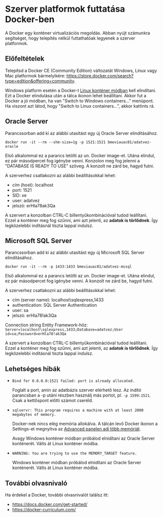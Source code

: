 # Szerver platformok futtatása Docker-ben

A Docker egy konténer virtualizációs megoldás. Abban nyújt számunkra segítséget, hogy telepítés nélkül futtathatóak legyenek a szerver platformok.

## Előfeltételek

Telepítsd a Docker CE (Community Edition) változatát Windows, Linux vagy Mac platformok bármelyikére: <https://store.docker.com/search?type=edition&offering=community>.

Windows platform esetén a Docker-t [Linux konténer módban](https://docs.docker.com/docker-for-windows/#switch-between-windows-and-linux-containers) kell elindítani. Ezt a Docker elindulása után a tálca ikonon lehet beállítani. Akkor fut a Docker a jó módban, ha van "Switch to Windows containers..." menüpont. Ha viszont azt látod, hogy "Switch to Linux containers...", akkor kattints rá.

## Oracle Server

Parancssorban add ki az alábbi utasítást egy új Oracle Server elindításához.

```
docker run -it --rm --shm-size=1g -p 1521:1521 bmeviauac01/adatvez-oracle
```

Első alkalommal ez a parancs letölti az un. Docker image-et. Utána elindul, ez pár másodpercet fog igénybe venni. Konzolon meg fog jelenni a "DATABASE IS READY TO USE" szöveg. A konzolt ne zárd be, hagyd futni.

A szerverhez csatlakozni az alábbi beállításokkal lehet:

* cím (host): localhost
* port: 1521
* SID: xe
* user: adatvez
* jelszó: erHla78ak3Qa

A szervert a konzolban CTRL-C billentyűkombinációval tudod leállítani. Ezzel a konténer meg fog szűnni, ami azt jelenti, az **adatok is törlődnek**. Így legközelebbi indításnál tiszta lappal indulsz.

## Microsoft SQL Server

Parancssorban add ki az alábbi utasítást egy új Microsoft SQL Server elindításához.

```
docker run -it --rm -p 1433:1433 bmeviauac01/adatvez-mssql
```

Első alkalommal ez a parancs letölti az un. Docker image-et. Utána elindul, ez pár másodpercet fog igénybe venni. A konzolt ne zárd be, hagyd futni.

A szerverhez csatlakozni az alábbi beállításokkal lehet:

* cím (server name): localhost\sqlexpress,1433
* authentication: SQL Server Authentication
* user: sa
* jelszó: erHla78!ak3Qa

Connection string Entity Framework-höz: `Server=localhost\sqlexpress,1433;Database=adatvez;User id=sa;Password=erHla78!ak3Qa`

A szervert a konzolban CTRL-C billentyűkombinációval tudod leállítani. Ezzel a konténer meg fog szűnni, ami azt jelenti, az **adatok is törlődnek**. Így legközelebbi indításnál tiszta lappal indulsz.

## Lehetséges hibák

* `Bind for 0.0.0.0:1521 failed: port is already allocated.`

    Foglalt a port, amin az adatbázis szerver elérhető lesz. Az indító parancsban a -p utáni részben használj más portot, pl. `-p 1599:1521`. Csak a kettőspont előtti számot cseréld.

* `sqlservr: This program requires a machine with at least 2000 megabytes of memory.`

    Docker-nek nincs elég memória allokálva. A tálcán levő Docker ikonon a Settings-et megnyitva az [Advanced panelen adj több memóriát](https://docs.docker.com/docker-for-windows/#advanced).

    Avagy Windows konténer módban próbálod elnidítani az Oracle Server konténerét. Válts át Linux konténer módba.

* `WARNING: You are trying to use the MEMORY_TARGET feature.`

    Windows konténer módban próbálod elnidítani az Oracle Server konténerét. Válts át Linux konténer módba.

## További olvasnivaló

Ha érdekel a Docker, további olvasnivalót találsz itt:

* <https://docs.docker.com/get-started/>
* <https://docker-curriculum.com/>